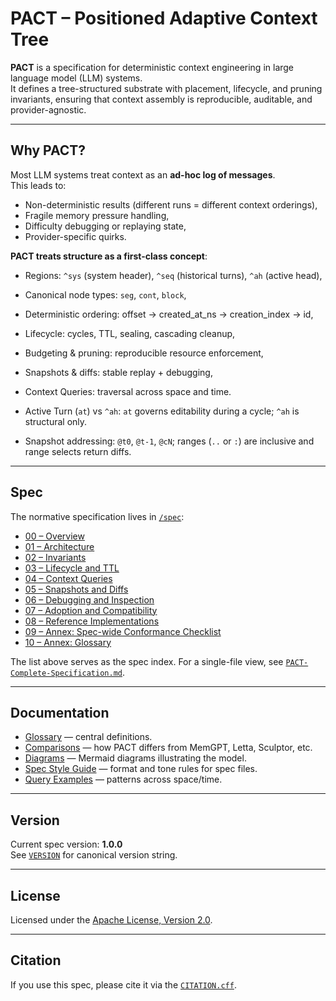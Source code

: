 # PACT – Positioned Adaptive Context Tree

**PACT** is a specification for deterministic context engineering in large language model (LLM) systems.  
It defines a tree-structured substrate with placement, lifecycle, and pruning invariants, ensuring that
context assembly is reproducible, auditable, and provider-agnostic.

---

## Why PACT?

Most LLM systems treat context as an **ad-hoc log of messages**.  
This leads to:
- Non-deterministic results (different runs = different context orderings),
- Fragile memory pressure handling,
- Difficulty debugging or replaying state,
- Provider-specific quirks.

**PACT treats structure as a first-class concept**:
- Regions: `^sys` (system header), `^seq` (historical turns), `^ah` (active head),
- Canonical node types: `seg`, `cont`, `block`,
- Deterministic ordering: offset → created_at_ns → creation_index → id,
- Lifecycle: cycles, TTL, sealing, cascading cleanup,
- Budgeting & pruning: reproducible resource enforcement,
- Snapshots & diffs: stable replay + debugging,
- Context Queries: traversal across space and time.

- Active Turn (`at`) vs `^ah`: `at` governs editability during a cycle; `^ah` is structural only.
- Snapshot addressing: `@t0`, `@t-1`, `@cN`; ranges (`..` or `:`) are inclusive and range selects return diffs.

---

## Spec

The normative specification lives in [`/spec`](./spec):

- [00 – Overview](./spec/00-overview.md)  
- [01 – Architecture](./spec/01-architecture.md)  
- [02 – Invariants](./spec/02-invariants.md)  
- [03 – Lifecycle and TTL](./spec/03-lifecycle-ttl.md)  
- [04 – Context Queries](./spec/04-queries.md)  
- [05 – Snapshots and Diffs](./spec/05-snapshots.md)  
- [06 – Debugging and Inspection](./spec/06-debugging.md)  
- [07 – Adoption and Compatibility](./spec/07-adoption.md)  
- [08 – Reference Implementations](./spec/08-reference-implementations.md)
- [09 – Annex: Spec-wide Conformance Checklist](./spec/09-annex-conformance.md)
- [10 – Annex: Glossary](./spec/10-annex-glossary.md)
 
The list above serves as the spec index. For a single-file view, see [`PACT-Complete-Specification.md`](./PACT-Complete-Specification.md).

---

## Documentation

- [Glossary](./docs/glossary.md) — central definitions.  
- [Comparisons](./docs/comparisons.md) — how PACT differs from MemGPT, Letta, Sculptor, etc.  
- [Diagrams](./docs/diagrams.md) — Mermaid diagrams illustrating the model.  
- [Spec Style Guide](./docs/spec-style.md) — format and tone rules for spec files.  
- [Query Examples](./docs/selector-examples.md) — patterns across space/time.  

---

## Version

Current spec version: **1.0.0**  
See [`VERSION`](./VERSION) for canonical version string.

---

## License

Licensed under the [Apache License, Version 2.0](./LICENSE).

---

## Citation

If you use this spec, please cite it via the [`CITATION.cff`](./CITATION.cff).
